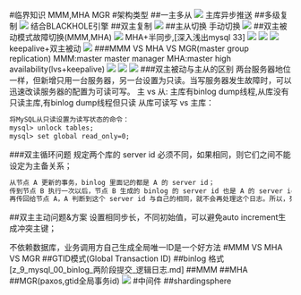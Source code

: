 #临界知识
MMM,MHA MGR
#架构类型
##一主多从
![](.z_10_mysql_集群架构_架构类型_高可用方案_images/6b9d38cd.png)
主库异步推送
##多级复制
![](.z_10_mysql_集群架构_架构类型_高可用方案_images/7861d781.png)
结合BLACKHOLE引擎
##双主复制
![](.z_10_mysql_集群架构_架构类型_高可用方案_images/73f28c8e.png)
##主从切换
手动切换
![](.z_10_mysql_集群架构_架构类型_高可用方案_双主被动_keepalive虚拟ip_热备_images/8925bd55.png)
[](https://time.geekbang.org/column/article/76446)
##双主被动模式故障切换(MMM,MHA)
![](.z_10_mysql_集群架构_中间件_架构类型_高可用方案_双主被动_keepalive虚拟ip_热备_images/a108054a.png)
MHA+半同步,[深入浅出mysql 33]
![](.z_10_mysql_集群架构_架构类型_高可用方案_images/b67b107b.png)
![](.z_10_mysql_集群架构_架构类型_高可用方案_images/63fdfdf7.png)
![](.z_10_mysql_集群架构_架构类型_高可用方案_双主被动_keepalive虚拟ip_热备_images/6307e023.png)
keepalive+双主被动
[](https://www.cnblogs.com/wjxzs/p/14245019.html)
![](.z_10_mysql_集群架构_架构类型_高可用方案_images/9214fe90.png)
###MMM VS MHA VS MGR(master group replication)
MMM:master master manager
MHA:master high availability(lvs+keepalive)
![](.z_10_mysql_集群架构_中间件_架构类型_高可用方案_双主被动_keepalive虚拟ip_热备_images/93714ac9.png)
![](.z_10_mysql_集群架构_中间件_架构类型_高可用方案_双主被动_keepalive虚拟ip_热备_images/a4115007.png)
![](.z_10_mysql_集群架构_中间件_架构类型_高可用方案_双主被动_keepalive虚拟ip_热备_images/71a1df7e.png)
###双主被动与主从的区别
两台服务器地位一样，但新增只用一台服务器，另一台设置为只读。当写服务器发生故障时，可以迅速改读服务器的配置为可读可写。
[](https://segmentfault.com/a/1190000009724090)
主 vs 从: 主库有binlog dump线程,从库没有
只读主库,有binlog dump线程但只读
从库可读写 vs 主库：
```asp
将MySQL从只读设置为读写状态的命令：
mysql> unlock tables;
mysql> set global read_only=0;
```
[](https://blog.csdn.net/yumushui/article/details/41645469)
###双主循环问题
规定两个库的 server id 必须不同，如果相同，则它们之间不能设定为主备关系；
```asp
从节点 A 更新的事务，binlog 里面记的都是 A 的 server id；
传到节点 B 执行一次以后，节点 B 生成的 binlog 的 server id 也是 A 的 server id；
再传回给节点 A，A 判断到这个 server id 与自己的相同，就不会再处理这个日志。所以，死循环在这里就断掉了
```
##双主主动问题&方案
[](https://cloud.tencent.com/developer/article/1670484)
设置相同步长，不同初始值，可以避免auto increment生成冲突主键；

不依赖数据库，业务调用方自己生成全局唯一ID是一个好方法
#MMM VS MHA VS MGR
##GTID模式(Global Transaction ID)
##binlog 格式
[z_9_mysql_00_binlog_两阶段提交_逻辑日志.md]
##MMM
##MHA
[](https://blog.csdn.net/William0318/article/details/106855431)
##MGR(paxos,gtid全局事务id)
[](https://www.51cto.com/article/615706.html)
![](.z_10_mysql_集群架构_中间件_架构类型_高可用方案_双主被动_keepalive虚拟ip_热备_images/256edc7f.png)
[](https://zhuanlan.zhihu.com/p/149991963)
[](https://blog.csdn.net/William0318/article/details/106855431)
#中间件
##shardingsphere
[](https://shardingsphere.apache.org/document/legacy/4.x/document/cn/manual/sharding-jdbc/configuration/config-spring-boot/)
